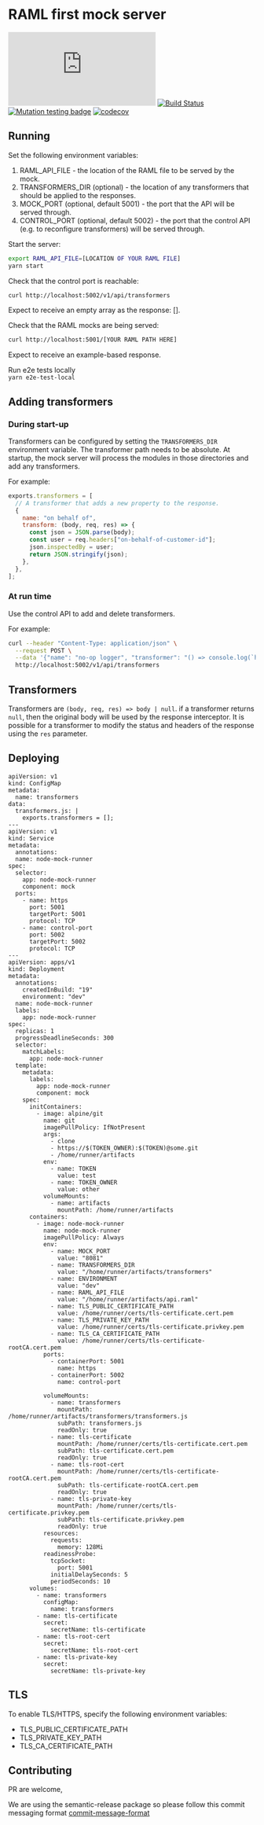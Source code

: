 # RAML first mock server

[![Type Coverage](https://img.shields.io/badge/dynamic/json.svg?label=type-coverage&prefix=%E2%89%A5&suffix=%&query=$.typeCoverage.atLeast&uri=https%3A%2F%2Fraw.githubusercontent.com%2Fagiledigital-labs%2Fnode-raml-mocker%2Fmaster%2Fpackage.json)](https://github.com/plantain-00/type-coverage) [![Build Status](https://github.com/agiledigital-labs/node-raml-mocker/workflows/e2e_tests/badge.svg)](https://github.com/agiledigital-labs/node-raml-mocker/actions) [![Mutation testing badge](https://img.shields.io/endpoint?style=flat&url=https%3A%2F%2Fbadge-api.stryker-mutator.io%2Fgithub.com%2Fagiledigital-labs%2Fnode-raml-mocker%2Fmaster)](https://dashboard.stryker-mutator.io/reports/github.com/agiledigital-labs/node-raml-mocker/feature/add-badges-to-readme) [![codecov](https://codecov.io/gh/agiledigital-labs/node-raml-mocker/branch/feature/add-badges-to-readme/graph/badge.svg?token=FUF0N4GLUA)](https://codecov.io/gh/agiledigital-labs/node-raml-mocker)

## Running

Set the following environment variables:

1. RAML_API_FILE - the location of the RAML file to be served by the mock.
2. TRANSFORMERS_DIR (optional) - the location of any transformers that should be applied to the responses.
3. MOCK_PORT (optional, default 5001) - the port that the API will be served through.
4. CONTROL_PORT (optional, default 5002) - the port that the control API (e.g. to reconfigure transformers) will be served through.

Start the server:

```bash
export RAML_API_FILE=[LOCATION OF YOUR RAML FILE]
yarn start
```

Check that the control port is reachable:

```bash
curl http://localhost:5002/v1/api/transformers
```

Expect to receive an empty array as the response: [].

Check that the RAML mocks are being served:

```bash
curl http://localhost:5001/[YOUR RAML PATH HERE]
```

Expect to receive an example-based response.

Run e2e tests locally  
`yarn e2e-test-local`

## Adding transformers

### During start-up

Transformers can be configured by setting the `TRANSFORMERS_DIR` environment variable. The transformer path needs to be absolute. At startup, the mock server will process the modules in those directories and add any transformers.

For example:

```javascript
exports.transformers = [
  // A transformer that adds a new property to the response.
  {
    name: "on behalf of",
    transform: (body, req, res) => {
      const json = JSON.parse(body);
      const user = req.headers["on-behalf-of-customer-id"];
      json.inspectedBy = user;
      return JSON.stringify(json);
    },
  },
];
```

### At run time

Use the control API to add and delete transformers.

For example:

```bash
curl --header "Content-Type: application/json" \
  --request POST \
  --data '{"name": "no-op logger", "transformer": "() => console.log(`heyo`)"}' \
  http://localhost:5002/v1/api/transformers
```

## Transformers

Transformers are `(body, req, res) => body | null`. if a transformer returns `null`, then the original body will be used by the response interceptor. It is possible for a transformer to modify the status and headers of the response using the `res` parameter.

## Deploying

```
apiVersion: v1
kind: ConfigMap
metadata:
  name: transformers
data:
  transformers.js: |
    exports.transformers = [];
---
apiVersion: v1
kind: Service
metadata:
  annotations:
  name: node-mock-runner
spec:
  selector:
    app: node-mock-runner
    component: mock
  ports:
    - name: https
      port: 5001
      targetPort: 5001
      protocol: TCP
    - name: control-port
      port: 5002
      targetPort: 5002
      protocol: TCP
---
apiVersion: apps/v1
kind: Deployment
metadata:
  annotations:
    createdInBuild: "19"
    environment: "dev"
  name: node-mock-runner
  labels:
    app: node-mock-runner
spec:
  replicas: 1
  progressDeadlineSeconds: 300
  selector:
    matchLabels:
      app: node-mock-runner
  template:
    metadata:
      labels:
        app: node-mock-runner
        component: mock
    spec:
      initContainers:
        - image: alpine/git
          name: git
          imagePullPolicy: IfNotPresent
          args:
            - clone
            - https://$(TOKEN_OWNER):$(TOKEN)@some.git
            - /home/runner/artifacts
          env:
            - name: TOKEN
              value: test
            - name: TOKEN_OWNER
              value: other
          volumeMounts:
            - name: artifacts
              mountPath: /home/runner/artifacts
      containers:
        - image: node-mock-runner
          name: node-mock-runner
          imagePullPolicy: Always
          env:
            - name: MOCK_PORT
              value: "8081"
            - name: TRANSFORMERS_DIR
              value: "/home/runner/artifacts/transformers"
            - name: ENVIRONMENT
              value: "dev"
            - name: RAML_API_FILE
              value: "/home/runner/artifacts/api.raml"
            - name: TLS_PUBLIC_CERTIFICATE_PATH
              value: /home/runner/certs/tls-certificate.cert.pem
            - name: TLS_PRIVATE_KEY_PATH
              value: /home/runner/certs/tls-certificate.privkey.pem
            - name: TLS_CA_CERTIFICATE_PATH
              value: /home/runner/certs/tls-certificate-rootCA.cert.pem
          ports:
            - containerPort: 5001
              name: https
            - containerPort: 5002
              name: control-port

          volumeMounts:
            - name: transformers
              mountPath: /home/runner/artifacts/transformers/transformers.js
              subPath: transformers.js
              readOnly: true
            - name: tls-certificate
              mountPath: /home/runner/certs/tls-certificate.cert.pem
              subPath: tls-certificate.cert.pem
              readOnly: true
            - name: tls-root-cert
              mountPath: /home/runner/certs/tls-certificate-rootCA.cert.pem
              subPath: tls-certificate-rootCA.cert.pem
              readOnly: true
            - name: tls-private-key
              mountPath: /home/runner/certs/tls-certificate.privkey.pem
              subPath: tls-certificate.privkey.pem
              readOnly: true
          resources:
            requests:
              memory: 128Mi
          readinessProbe:
            tcpSocket:
              port: 5001
            initialDelaySeconds: 5
            periodSeconds: 10
      volumes:
        - name: transformers
          configMap:
            name: transformers
        - name: tls-certificate
          secret:
            secretName: tls-certificate
        - name: tls-root-cert
          secret:
            secretName: tls-root-cert
        - name: tls-private-key
          secret:
            secretName: tls-private-key

```

## TLS

To enable TLS/HTTPS, specify the following environment variables:

- TLS_PUBLIC_CERTIFICATE_PATH
- TLS_PRIVATE_KEY_PATH
- TLS_CA_CERTIFICATE_PATH

## Contributing

PR are welcome,

We are using the semantic-release package so please follow this commit messaging format [commit-message-format](https://github.com/semantic-release/semantic-release#commit-message-format)
